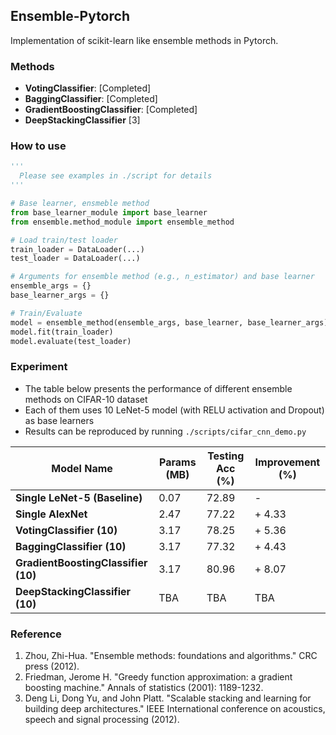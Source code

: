 ## Ensemble-Pytorch
Implementation of scikit-learn like ensemble methods in Pytorch.

### Methods
* **VotingClassifier**: [Completed]
* **BaggingClassifier**: [Completed]
* **GradientBoostingClassifier**: [Completed]
* **DeepStackingClassifier** [3]

### How to use
```python
''' 
  Please see examples in ./script for details 
'''

# Base learner, ensmeble method
from base_learner_module import base_learner
from ensemble.method_module import ensemble_method

# Load train/test loader
train_loader = DataLoader(...)
test_loader = DataLoader(...)

# Arguments for ensemble method (e.g., n_estimator) and base learner
ensemble_args = {}
base_learner_args = {}

# Train/Evaluate
model = ensemble_method(ensemble_args, base_learner, base_learner_args)
model.fit(train_loader)
model.evaluate(test_loader)
```

### Experiment
* The table below presents the performance of different ensemble methods on CIFAR-10 dataset
* Each of them uses 10 LeNet-5 model (with RELU activation and Dropout) as base learners
* Results can be reproduced by running ``./scripts/cifar_cnn_demo.py``

| Model Name | Params (MB) | Testing Acc (%) | Improvement (%) |
| ------ | ------ | ------  | ------ |
| **Single LeNet-5 (Baseline)** | 0.07 | 72.89 | - |
| **Single AlexNet** | 2.47 | 77.22 | + 4.33 |
| **VotingClassifier (10)** | 3.17 | 78.25 | + 5.36 |
| **BaggingClassifier (10)** | 3.17 | 77.32 | + 4.43 |
| **GradientBoostingClassifier (10)** | 3.17 | 80.96 | + 8.07 |
| **DeepStackingClassifier (10)** | TBA | TBA | TBA |

### Reference
1. Zhou, Zhi-Hua. "Ensemble methods: foundations and algorithms." CRC press (2012).
2. Friedman, Jerome H. "Greedy function approximation: a gradient boosting machine." Annals of statistics (2001): 1189-1232.
3. Deng Li, Dong Yu, and John Platt. "Scalable stacking and learning for building deep architectures." IEEE International conference on acoustics, speech and signal processing (2012).